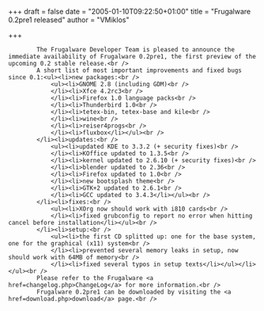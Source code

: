 
+++
draft = false
date = "2005-01-10T09:22:50+01:00"
title = "Frugalware 0.2pre1 released"
author = "VMiklos"

+++

            The Frugalware Developer Team is pleased to announce the immediate availability of Frugalware 0.2pre1, the first preview of the upcoming 0.2 stable release.<br />
            A short list of most important improvements and fixed bugs since 0.1:<ul><li>new packages:<br />
                <ul><li>GNOME 2.8 (including GDM)<br />
                </li><li>Xfce 4.2rc3<br />
                </li><li>Firefox 1.0 language packs<br />
                </li><li>Thunderbird 1.0<br />
                </li><li>tetex-bin, tetex-base and kile<br />
                </li><li>wine<br />
                </li><li>reiser4progs<br />
                </li><li>fluxbox</li></ul><br />
            </li><li>updates:<br />
                <ul><li>updated KDE to 3.3.2 (+ security fixes)<br />
                </li><li>KOffice updated to 1.3.5<br />
                </li><li>kernel updated to 2.6.10 (+ security fixes)<br />
                </li><li>blender updated to 2.36<br />
                </li><li>Firefox updated to 1.0<br />
                </li><li>new bootsplash theme<br />
                </li><li>GTK+2 updated to 2.6.1<br />
                </li><li>GCC updated to 3.4.3</li></ul><br />
            </li><li>fixes:<br />
                <ul><li>XOrg now should work with i810 cards<br />
                </li><li>fixed grubconfig to report no error when hitting cancel before installation</li></ul><br />
            </li><li>setup:<br />
                <ul><li>the first CD splitted up: one for the base system, one for the graphical (x11) system<br />
                </li><li>prevented several memory leaks in setup, now should work with 64MB of memory<br />
                </li><li>fixed several typos in setup texts</li></ul></li></ul><br />
            Please refer to the Frugalware <a href=changelog.php>ChangeLog</a> for more information.<br />
            Frugalware 0.2pre1 can be downloaded by visiting the <a href=download.php>download</a> page.<br />
            
        